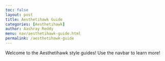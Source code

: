 ```yaml
---
toc: false
layout: post
title: Aesthetihawk Guide
categories: [Aesthetihawk]
author: Aashray Reddy
menu: nav/aesthetihawk-guide.html
permalink: /aesthetihawk-guide
---
```


Welcome to the Aesthetihawk style guides! Use the navbar to learn more!